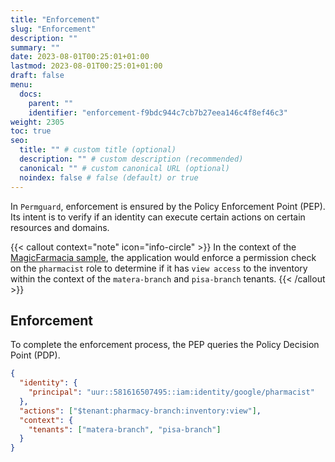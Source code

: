 ```yaml
---
title: "Enforcement"
slug: "Enforcement"
description: ""
summary: ""
date: 2023-08-01T00:25:01+01:00
lastmod: 2023-08-01T00:25:01+01:00
draft: false
menu:
  docs:
    parent: ""
    identifier: "enforcement-f9bdc944c7cb7b27eea146c4f8ef46c3"
weight: 2305
toc: true
seo:
  title: "" # custom title (optional)
  description: "" # custom description (recommended)
  canonical: "" # custom canonical URL (optional)
  noindex: false # false (default) or true
---
```


In `Permguard`, enforcement is ensured by the Policy Enforcement Point (PEP). Its intent is to verify if an identity can execute certain actions on certain resources and domains.

{{< callout context="note" icon="info-circle" >}}
In the context of the [MagicFarmacia sample](/docs/0.1/overview/adoption-through-example#integration-use-case-pharmacy-branch-management), the application would enforce a permission check on the `pharmacist` role to determine if it has `view access` to the inventory within the context of the `matera-branch` and `pisa-branch` tenants.
{{< /callout >}}

## Enforcement

To complete the enforcement process, the PEP queries the Policy Decision Point (PDP).

```json
{
  "identity": {
    "principal": "uur::581616507495::iam:identity/google/pharmacist"
  },
  "actions": ["$tenant:pharmacy-branch:inventory:view"],
  "context": {
    "tenants": ["matera-branch", "pisa-branch"]
  }
}
```
